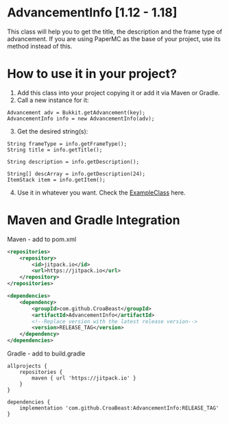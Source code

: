 # AdvancementInfo [1.12 - 1.18]

This class will help you to get the title, the description and the frame type of advancement.
If you are using PaperMC as the base of your project, use its method instead of this.

# How to use it in your project?
	
1. Add this class into your project copying it or add it via Maven or Gradle.
2. Call a new instance for it:
```
Advancement adv = Bukkit.getAdvancement(key);
AdvancementInfo info = new AdvancementInfo(adv);
```
3. Get the desired string(s):
```
String frameType = info.getFrameType();
String title = info.getTitle();

String description = info.getDescription();

String[] descArray = info.getDescription(24);
ItemStack item = info.getItem();
```
4. Use it in whatever you want. Check the [ExampleClass](https://github.com/CroaBeast/AdvancementInfo/blob/main/Example.java) here.

# Maven and Gradle Integration
Maven - add to pom.xml
```xml
<repositories>
    <repository>
        <id>jitpack.io</id>
        <url>https://jitpack.io</url>
    </repository>
</repositories>
```
```xml
<dependencies>
    <dependency>
        <groupId>com.github.CroaBeast</groupId>
        <artifactId>AdvancementInfo</artifactId>
        <!--Replace version with the latest release version-->
        <version>RELEASE_TAG</version>
    </dependency>
</dependencies>
```

Gradle - add to build.gradle
```
allprojects {
    repositories {
        maven { url 'https://jitpack.io' }
    }
}
```
```
dependencies {
    implementation 'com.github.CroaBeast:AdvancementInfo:RELEASE_TAG'
}
```
